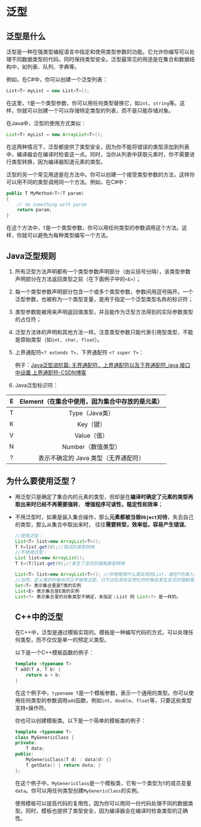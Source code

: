 # 泛型

## 泛型是什么

泛型是一种在强类型编程语言中指定和使用类型参数的功能。它允许你编写可以处理不同数据类型的代码，同时保持类型安全。泛型最常见的用途是在集合和数据结构中，如列表、队列、字典等。

例如，在C#中，你可以创建一个泛型列表：

```csharp
List<T> myList = new List<T>();
```

在这里，`T`是一个类型参数，你可以用任何类型替换它，如`int`、`string`等。这样，你就可以创建一个可以存储特定类型的列表，而不是只能存储对象。

在Java中，泛型的使用方式类似：

```java
List<T> myList = new ArrayList<T>();
```

在这两种情况下，泛型都提供了类型安全，因为你不能将错误的类型添加到列表中，编译器会在编译时检查这一点。同时，当你从列表中获取元素时，你不需要进行类型转换，因为编译器知道元素的类型。

泛型的另一个常见用途是在方法中。你可以创建一个接受类型参数的方法，这样你可以用不同的类型调用同一个方法。例如，在C#中：

```csharp
public T MyMethod<T>(T param)
{
    // do something with param
    return param;
}
```

在这个方法中，`T`是一个类型参数，你可以用任何类型的参数调用这个方法。这样，你就可以避免为每种类型编写一个方法。

## Java泛型规则

1. 所有泛型方法声明都有一个类型参数声明部分（由尖括号分隔），该类型参数声明部分在方法返回类型之前（在下面例子中的`<E>`）；
2. 每一个类型参数声明部分包含一个或多个类型参数，参数间用逗号隔开。一个泛型参数，也被称为一个类型变量，是用于指定一个泛型类型名称的标识符；
3. 类型参数能被用来声明返回值类型，并且能作为泛型方法得到的实际参数类型的占位符；
4. 泛型方法体的声明和其他方法一样。注意类型参数只能代表引用型类型，不能是原始类型（如`int, char, float`）。
5. 上界通配符`<? extends T>`、下界通配符 `<? super T>`：

   例子：[Java泛型进阶篇: 无界通配符、上界通配符以及下界通配符_java 接口中设置 上界通配符-CSDN博客](https://blog.csdn.net/csdn_mrsongyang/article/details/121578209)
6. Java泛型标识符：



|  E   | Element（在集合中使用，因为集合中存放的是元素） |
| :--: | :---------------------------------------------: |
|  T   |                 Type（Java类）                  |
|  K   |                    Key（键）                    |
|  V   |                   Value（值）                   |
|  N   |               Number（数值类型）                |
|  ?   |      表示不确定的 Java 类型（无界通配符）       |

## 为什么要使用泛型？

- 用泛型只是确定了集合内的元素的类型，但却是在**编译时确定了元素的类型再取出来时已经不再需要强转**， **增强程序可读性，稳定性和效率**；

- 不用泛型时，如果是装入集合操作，那么**元素都被当做`Object`对待**，失去自己的类型，那么从集合中取出来时， 往往**需要转型，效率低，容易产生错误**。

  ```Java
  //使用泛型：
  List<T> list=new ArrayList<T>();  
  T t=list.get(0);//隐式的类型转换
  //不使用泛型：
  List list=new ArrayList();  
  T t=(T)list.get(0);//发生了显式的强制类型转换
  ```
  
  ```java
  List<T> list=new ArrayList<T>(); //你想使用什么类实现的List，就在T内填入对应的类型符号即可。
  //当然，定义类的时候也可以不使用泛型，只不过在具体实例化的时候会发生显式的强制类型转换，可能会报错。
  Set<T> 表示集合里是T类的实例
  List<E> 表示集合是E类的实例
  List<?> 表示集合里的对象类型不确定，未指定；List 同 List<?> 是一样的。
  ```
  
  ## C++中的泛型
  
  在C++中，泛型是通过模板实现的。模板是一种编写代码的方式，可以处理任何类型，而不仅仅是单一的预定义类型。
  
  以下是一个C++模板函数的例子：
  
  ```cpp
  template <typename T>
  T add(T a, T b) {
      return a + b;
  }
  ```
  
  在这个例子中，`typename T`是一个模板参数，表示一个通用的类型。你可以使用任何类型的参数调用`add`函数，例如`int`、`double`、`float`等，只要这些类型支持`+`操作符。
  
  你也可以创建模板类。以下是一个简单的模板类的例子：
  
  ```cpp
  template <typename T>
  class MyGenericClass {
  private:
      T data;
  public:
      MyGenericClass(T d) : data(d) {}
      T getData() { return data; }
  };
  ```
  
  在这个例子中，`MyGenericClass`是一个模板类，它有一个类型为`T`的成员变量`data`。你可以用任何类型创建`MyGenericClass`的实例。
  
  使用模板可以提高代码的复用性，因为你可以用同一份代码处理不同的数据类型。同时，模板也提供了类型安全，因为编译器会在编译时检查类型的正确性。
